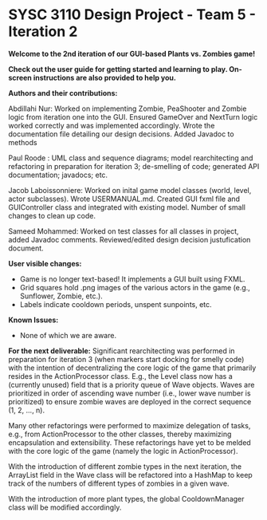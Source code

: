 # SYSC 3110 Design Project - Team 5 - Iteration 2

**Welcome to the 2nd iteration of our GUI-based Plants vs. Zombies game!**

**Check out the user guide for getting started and learning to play. On-screen instructions are also provided to help you.**

**Authors and their contributions:**

Abdillahi Nur: Worked on implementing Zombie, PeaShooter and Zombie logic from iteration one into the GUI. Ensured GameOver and NextTurn logic worked correctly and was implemented accordingly. Wrote the documentation file detailing our design decisions. Added Javadoc to methods

Paul Roode : UML class and sequence diagrams; model rearchitecting and refactoring in preparation for iteration 3; de-smelling of code; generated API documentation; javadocs; etc.

Jacob Laboissonniere: Worked on inital game model classes (world, level, actor subclasses). Wrote USERMANUAL.md. Created GUI fxml file and GUIController class and integrated with existing model. Number of small changes to clean up code.

Sameed Mohammed: Worked on test classes for all classes in project, added Javadoc comments. Reviewed/edited design decision justufication document. 


**User visible changes:**
- Game is no longer text-based! It implements a GUI built using FXML.
- Grid squares hold .png images of the various actors in the game (e.g., Sunflower, Zombie, etc.).
- Labels indicate cooldown periods, unspent sunpoints, etc.

**Known Issues:**
- None of which we are aware.

**For the next deliverable:** 
Significant rearchitecting was performed in preparation for iteration 3 (when markers start docking for smelly code) with the intention of decentralizing the core logic of the game that primarily resides in the ActionProcessor class. E.g., the Level class now has a (currently unused) field that is a priority queue of Wave objects. Waves are prioritized in order of ascending wave number (i.e., lower wave number is prioritized) to ensure zombie waves are deployed in the correct sequence (1, 2, ..., n).

Many other refactorings were performed to maximize delegation of tasks, e.g., from ActionProcessor to the other classes, thereby maximizing encapsulation and extensibility. These refactorings have yet to be melded with the core logic of the game (namely the logic in ActionProcessor).

With the introduction of different zombie types in the next iteration, the ArrayList<Zombie> field in the Wave class will be refactored into a HashMap to keep track of the numbers of different types of zombies in a given wave.
  
With the introduction of more plant types, the global CooldownManager class will be modified accordingly.
